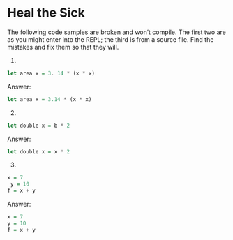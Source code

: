 # Heal the Sick

The following code samples are broken and won’t compile. The first
two are as you might enter into the REPL; the third is from a source
file. Find the mistakes and fix them so that they will.

1.

```haskell
let area x = 3. 14 * (x * x)
```

Answer:
```haskell
let area x = 3.14 * (x * x)
```


2.
```haskell
let double x = b * 2
```

Answer:
```haskell
let double x = x * 2
```

3.
```haskell
x = 7
 y = 10
f = x + y
```

Answer:
```haskell
x = 7
y = 10
f = x + y
```
